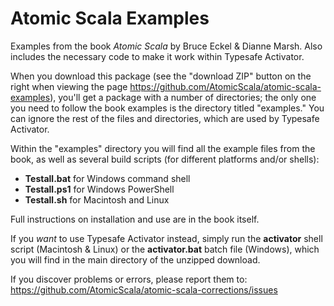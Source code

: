 Atomic Scala Examples
=====================

Examples from the book *Atomic Scala* by Bruce Eckel &amp; Dianne Marsh. Also 
includes the necessary code to make it work within Typesafe Activator.

When you download this package (see the "download ZIP" button on the right when
viewing the page https://github.com/AtomicScala/atomic-scala-examples), you'll
get a package with a number of directories; the only one you need to follow the
book examples is the directory titled "examples." You can ignore the rest of the
files and directories, which are used by Typesafe Activator.

Within the "examples" directory you will find all the example files from the
book, as well as several build scripts (for different platforms and/or shells):

  - **Testall.bat** for Windows command shell
  - **Testall.ps1** for Windows PowerShell
  - **Testall.sh** for Macintosh and Linux

Full instructions on installation and use are in the book itself.

If you *want* to use Typesafe Activator instead, simply run the **activator**
shell script (Macintosh & Linux) or the **activator.bat** batch file (Windows),
which you will find in the main directory of the unzipped download.

If you discover problems or errors, please report them to:
https://github.com/AtomicScala/atomic-scala-corrections/issues
